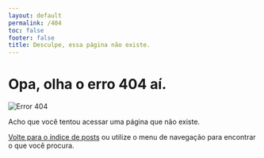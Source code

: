 ```yaml
---
layout: default
permalink: /404
toc: false
footer: false
title: Desculpe, essa página não existe.
---
```


<div class="error">
	<h1>Opa, olha o erro 404 aí.</h1>
	<div id='not_found'>
		<img src="./assets/img/404.jpg" alt='Error 404'/>
	</div>
	<p class="lead">Acho que você tentou acessar uma página que não existe.</p>
	<p class="lead"><a href="/blog" title="homepage">Volte para o índice de posts</a> ou utilize o menu de navegação para encontrar o que você procura.</p>
</div>
